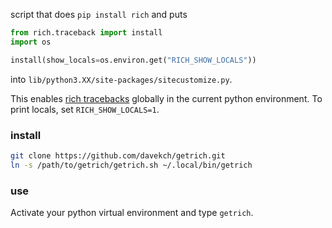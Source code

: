 script that does `pip install rich` and puts

```python
from rich.traceback import install
import os

install(show_locals=os.environ.get("RICH_SHOW_LOCALS"))
```

into `lib/python3.XX/site-packages/sitecustomize.py`.

This enables [rich tracebacks](https://rich.readthedocs.io/en/stable/traceback.html#traceback-handler) globally in the current python environment. To print locals, set `RICH_SHOW_LOCALS=1`.

### install

```bash
git clone https://github.com/davekch/getrich.git
ln -s /path/to/getrich/getrich.sh ~/.local/bin/getrich
```

### use

Activate your python virtual environment and type `getrich`.

